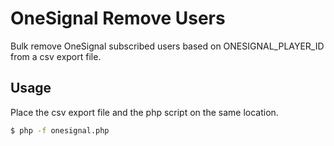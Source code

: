 # OneSignal Remove Users

Bulk remove OneSignal subscribed users based on ONESIGNAL_PLAYER_ID from a csv export file.

## Usage
Place the csv export file and the php script on the same location.
```bash
$ php -f onesignal.php
```
